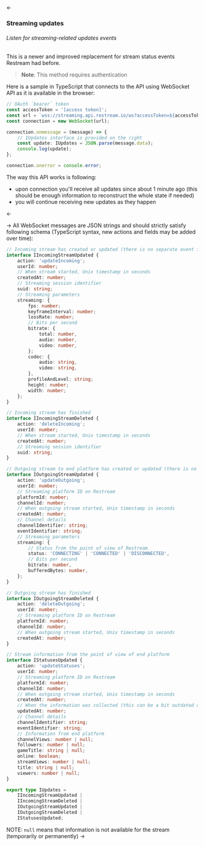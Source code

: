 <-
### <a name="streaming-updates"></a>Streaming updates
###### Listen for streaming-related updates events

This is a newer and improved replacement for stream status events Restream had before.

> <span class="warning" /> **Note**: This method requires authentication

Here is a sample in TypeScript that connects to the API using WebSocket API as it is available in the browser:
```typescript
// OAuth `bearer` token
const accessToken = '[access token]';
const url = `wss://streaming.api.restream.io/ws?accessToken=${accessToken}`;
const connection = new WebSocket(url);

connection.onmessage = (message) => {
    // IUpdates interface is provided on the right
    const update: IUpdates = JSON.parse(message.data);
    console.log(update);
};

connection.onerror = console.error;
```

The way this API works is following:
* upon connection you'll receive all updates since about 1 minute ago (this should be enough information to reconstruct the whole state if needed)
* you will continue receiving new updates as they happen

<-

->
All WebSocket messages are JSON strings and should strictly satisfy following schema (TypeScript syntax, new actions and fields may be added over time):
```typescript
// Incoming stream has created or updated (there is no separate event for creation here)
interface IIncomingStreamUpdated {
    action: 'updateIncoming';
    userId: number;
    // When stream started, Unix timestamp in seconds
    createdAt: number;
    // Streaming session identifier
    suid: string;
    // Streaming parameters
    streaming: {
        fps: number;
        keyframeInterval: number;
        lossRate: number;
        // Bits per second
        bitrate: {
            total: number,
            audio: number,
            video: number,
        };
        codec: {
            audio: string,
            video: string,
        },
        profileAndLevel: string;
        height: number;
        width: number;
    };
}

// Incoming stream has finished
interface IIncomingStreamDeleted {
    action: 'deleteIncoming';
    userId: number;
    // When stream started, Unix timestamp in seconds
    createdAt: number;
    // Streaming session identifier
    suid: string;
}

// Outgoing stream to end platform has created or updated (there is no separate event for creation here)
interface IOutgoingStreamUpdated {
    action: 'updateOutgoing';
    userId: number;
    // Streaming platform ID on Restream
    platformId: number;
    channelId: number;
    // When outgoing stream started, Unix timestamp in seconds
    createdAt: number;
    // Channel details
    channelIdentifier: string;
    eventIdentifier: string;
    // Streaming parameters
    streaming: {
        // Status from the point of view of Restream
        status: 'CONNECTING' | 'CONNECTED' | 'DISCONNECTED',
        // Bits per second
        bitrate: number,
        bufferedBytes: number,
    };
}

// Outgoing stream has finished
interface IOutgoingStreamDeleted {
    action: 'deleteOutgoing';
    userId: number;
    // Streaming platform ID on Restream
    platformId: number;
    channelId: number;
    // When outgoing stream started, Unix timestamp in seconds
    createdAt: number;
}

// Stream information from the point of view of end platform
interface IStatusesUpdated {
    action: 'updateStatuses';
    userId: number;
    // Streaming platform ID on Restream
    platformId: number;
    channelId: number;
    // When outgoing stream started, Unix timestamp in seconds
    createdAt: number;
    // When the information was collected (this can be a bit outdated cached information for long streaming sessions)
    updatedAt: number;
    // Channel details
    channelIdentifier: string;
    eventIdentifier: string;
    // Information from end platform
    channelViews: number | null;
    followers: number | null;
    gameTitle: string | null;
    online: boolean;
    streamViews: number | null;
    title: string | null;
    viewers: number | null;
}

export type IUpdates =
    IIncomingStreamUpdated |
    IIncomingStreamDeleted |
    IOutgoingStreamUpdated |
    IOutgoingStreamDeleted |
    IStatusesUpdated;
```

NOTE: `null` means that information is not available for the stream (temporarily or permanently)
->
